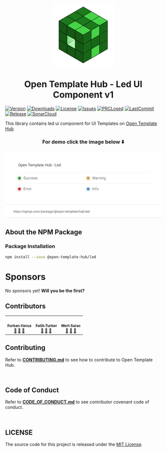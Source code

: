<p align="center">
   <a href="https://opentemplatehub.com">
    <img src="https://raw.githubusercontent.com/open-template-hub/open-template-hub.github.io/master/assets/logo/brand-logo.png" alt="Logo" width=200>
  </a>
</p>

<h1 align="center">
Open Template Hub - Led UI Component v1
</h1>

[![Version](https://img.shields.io/npm/v/@open-template-hub/led?color=CB3837&style=for-the-badge&logo=npm)](https://www.npmjs.com/package/@open-template-hub/led)
[![Downloads](https://img.shields.io/npm/dt/@open-template-hub/led?color=CB3837&logo=npm&style=for-the-badge)](https://www.npmjs.com/package/@open-template-hub/led)
[![License](https://img.shields.io/github/license/open-template-hub/led?color=43b043&style=for-the-badge)](LICENSE)
[![Issues](https://img.shields.io/github/issues/open-template-hub/led?color=43b043&style=for-the-badge)](https://github.com/open-template-hub/led/issues)
[![PRCLosed](https://img.shields.io/github/issues-pr-closed-raw/open-template-hub/led?color=43b043&style=for-the-badge)](https://github.com/open-template-hub/led/pulls?q=is%3Apr+is%3Aclosed)
[![LastCommit](https://img.shields.io/github/last-commit/open-template-hub/led?color=43b043&style=for-the-badge)](https://github.com/open-template-hub/led/commits/master)
[![Release](https://img.shields.io/github/release/open-template-hub/led?include_prereleases&color=43b043&style=for-the-badge)](https://github.com/open-template-hub/led/releases)
[![SonarCloud](https://img.shields.io/sonar/quality_gate/open-template-hub_led?server=https%3A%2F%2Fsonarcloud.io&label=Sonar%20Cloud&style=for-the-badge&logo=sonarcloud)](https://sonarcloud.io/dashboard?id=open-template-hub_led)

This library contains led ui component for UI Templates on [Open Template Hub](https://github.com/open-template-hub)

<h3 align="center">
  For demo click the image below ⬇️
</h3>

<p align="center">
  <a href="https://web.opentemplatehub.com/status">
    <img src="https://raw.githubusercontent.com/open-template-hub/open-template-hub.github.io/master/assets/demo/library/led-library-demo-light.png" alt="Screenshot" width="800px">
  </a>
</p>

## About the NPM Package

### Package Installation

```sh
npm install --save @open-template-hub/led
```

# Sponsors

No sponsors yet! **Will you be the first?**

## Contributors

<!-- ALL-CONTRIBUTORS-LIST:START - Do not remove or modify this section -->
<!-- prettier-ignore-start -->
<!-- markdownlint-disable -->
<table>
  <tr>
    <td align="center"><a href="https://github.com/furknyavuz"><img src="https://avatars0.githubusercontent.com/u/2248168?s=460&u=435ef6ade0785a7a135ce56cae751fb3ade1d126&v=4" width="100px;" alt=""/><br /><sub><b>Furkan Yavuz</b></sub></a><br /><a href="https://github.com/open-template-hub/led/issues/created_by/furknyavuz" title="Answering Questions">💬</a> <a href="https://github.com/open-template-hub/led/commits?author=furknyavuz" title="Documentation">📖</a> <a href="https://github.com/open-template-hub/led/pulls?q=is%3Apr+reviewed-by%3Afurknyavuz" title="Reviewed Pull Requests">👀</a></td>
    <td align="center"><a href="https://github.com/fatihturker"><img src="https://avatars1.githubusercontent.com/u/2202179?s=460&u=261b1129e7106c067783cb022ab9999aad833bdc&v=4" width="100px;" alt=""/><br /><sub><b>Fatih Turker</b></sub></a><br /><a href="https://github.com/open-template-hub/led/issues/created_by/fatihturker" title="Answering Questions">💬</a> <a href="https://github.com/open-template-hub/led/commits?author=fatihturker" title="Documentation">📖</a> <a href="https://github.com/open-template-hub/led/pulls?q=is%3Apr+reviewed-by%3Afatihturker" title="Reviewed Pull Requests">👀</a></td>
    <td align="center"><a href="https://github.com/mertlsarac"><img src="https://avatars1.githubusercontent.com/u/38442589?s=400&u=aa3cda11724fc297a0bfa6beb35c9be81687cf3c&v=4" width="100px;" alt=""/><br /><sub><b>Mert Sarac</b></sub></a><br /><a href="https://github.com/open-template-hub/led/issues/created_by/mertlsarac" title="Answering Questions">💬</a> <a href="https://github.com/open-template-hub/led/commits?author=mertlsarac" title="Documentation">📖</a> <a href="https://github.com/open-template-hub/led/pulls?q=is%3Apr+reviewed-by%3Amertlsarac" title="Reviewed Pull Requests">👀</a></td>
  </tr>
</table>

<!-- markdownlint-enable -->
<!-- prettier-ignore-end -->

<!-- ALL-CONTRIBUTORS-LIST:END -->

## Contributing

Refer to **[CONTRIBUTING.md](https://github.com/open-template-hub/.github/blob/master/docs/CONTRIBUTING.md)** to see how to contribute to Open Template Hub.

<br/>

## Code of Conduct

Refer to **[CODE_OF_CONDUCT.md](https://github.com/open-template-hub/.github/blob/master/docs/CODE_OF_CONDUCT.md)** to see contributor covenant code of conduct.

<br/>

## LICENSE

The source code for this project is released under the [MIT License](LICENSE).
